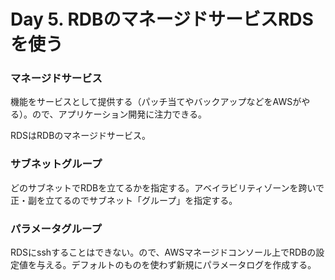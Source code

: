 # Day 5. RDBのマネージドサービスRDSを使う

### マネージドサービス

機能をサービスとして提供する（パッチ当てやバックアップなどをAWSがやる）。ので、アプリケーション開発に注力できる。

RDSはRDBのマネージドサービス。

### サブネットグループ

どのサブネットでRDBを立てるかを指定する。アベイラビリティゾーンを跨いで正・副を立てるのでサブネット「グループ」を指定する。

### パラメータグループ

RDSにsshすることはできない。ので、AWSマネージドコンソール上でRDBの設定値を与える。デフォルトのものを使わず新規にパラメータログを作成する。